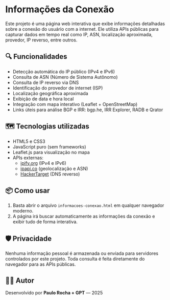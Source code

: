 # Informações da Conexão

Este projeto é uma página web interativa que exibe informações detalhadas sobre a conexão do usuário com a internet. Ele utiliza APIs públicas para capturar dados em tempo real como IP, ASN, localização aproximada, provedor, IP reverso, entre outros.

## 🔍 Funcionalidades

- Detecção automática do IP público (IPv4 e IPv6)
- Consulta de ASN (Número de Sistema Autônomo)
- Consulta de IP reverso via DNS
- Identificação do provedor de internet (ISP)
- Localização geográfica aproximada
- Exibição de data e hora local
- Integração com mapa interativo (Leaflet + OpenStreetMap)
- Links úteis para análise BGP e IRR: bgp.he, IRR Explorer, RADB e Qrator

## 🗺️ Tecnologias utilizadas

- HTML5 e CSS3
- JavaScript puro (sem frameworks)
- Leaflet.js para visualização no mapa
- APIs externas:
  - [ipify.org](https://www.ipify.org/) (IPv4 e IPv6)
  - [ipapi.co](https://ipapi.co/) (geolocalização e ASN)
  - [HackerTarget](https://hackertarget.com/reverse-dns-lookup/) (DNS reverso)

## 📦 Como usar

1. Basta abrir o arquivo `informacoes-conexao.html` em qualquer navegador moderno.
2. A página irá buscar automaticamente as informações da conexão e exibir tudo de forma interativa.

## 🛡️ Privacidade

Nenhuma informação pessoal é armazenada ou enviada para servidores controlados por este projeto. Toda consulta é feita diretamente do navegador para as APIs públicas.

## 👨‍💻 Autor

Desenvolvido por **Paulo Rocha + GPT** — 2025
